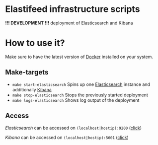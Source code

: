# Elastifeed infrastructure scripts

**!!! DEVELOPMENT !!!** deployment of Elasticsearch and Kibana


# How to use it?

Make sure to have the latest version of [Docker](https://github.com/docker/docker-install#usage) installed on your system.

## Make-targets

  - `make start-elasticsearch` Spins up one [Elasticsearch](https://www.elastic.co/de/products/elasticsearch) instance and additionally [Kibana](https://www.elastic.co/de/products/kibana)
  - `make stop-elasticsearch` Stops the previously started deployment
  - `make logs-elasticsearch` Shows log output of the deployment

## Access

  *Elasticsearch* can be accessed on `(localhost|hostip):9200` ([click](http://localhost:9200))

  *Kibana* can be accessed on `(localhost|hostip):5601` ([click](http://localhost:5601))
